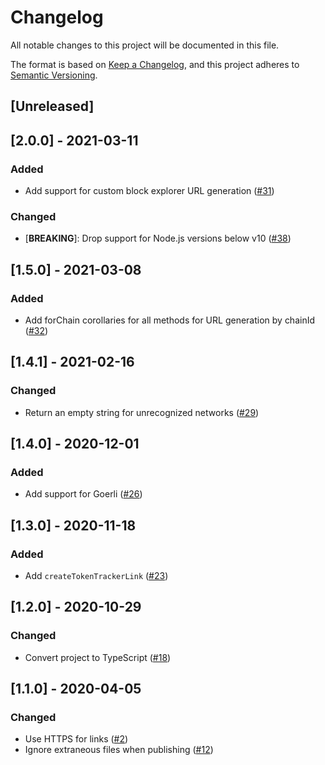 # Changelog

All notable changes to this project will be documented in this file.

The format is based on [Keep a Changelog](https://keepachangelog.com/en/1.0.0/),
and this project adheres to [Semantic Versioning](https://semver.org/spec/v2.0.0.html).

## [Unreleased]

## [2.0.0] - 2021-03-11

### Added

- Add support for custom block explorer URL generation ([#31](https://github.com/MetaMask/etherscan-link/pull/31))

### Changed

- [**BREAKING**]: Drop support for Node.js versions below v10 ([#38](https://github.com/MetaMask/etherscan-link/pull/38))

## [1.5.0] - 2021-03-08

### Added

- Add forChain corollaries for all methods for URL generation by chainId ([#32](https://github.com/MetaMask/etherscan-link/pull/32))

## [1.4.1] - 2021-02-16

### Changed

- Return an empty string for unrecognized networks ([#29](https://github.com/MetaMask/etherscan-link/pull/29))

## [1.4.0] - 2020-12-01

### Added

- Add support for Goerli ([#26](https://github.com/MetaMask/etherscan-link/pull/26))

## [1.3.0] - 2020-11-18

### Added

- Add `createTokenTrackerLink` ([#23](https://github.com/MetaMask/etherscan-link/pull/23))

## [1.2.0] - 2020-10-29

### Changed

- Convert project to TypeScript ([#18](https://github.com/MetaMask/etherscan-link/pull/18))

## [1.1.0] - 2020-04-05

### Changed

- Use HTTPS for links ([#2](https://github.com/MetaMask/etherscan-link/pull/2))
- Ignore extraneous files when publishing ([#12](https://github.com/MetaMask/etherscan-link/pull/12))
